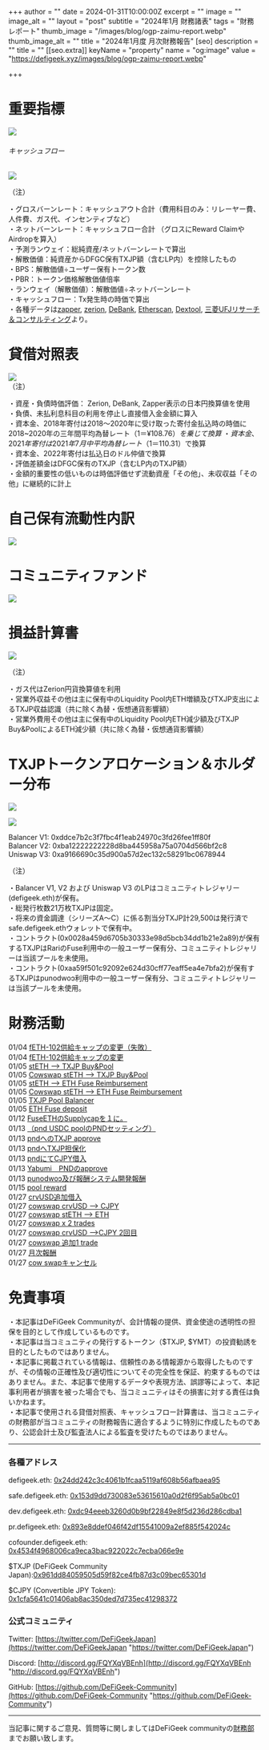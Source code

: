 
+++
author = ""
date = 2024-01-31T10:00:00Z
excerpt = ""
image = ""
image_alt = ""
layout = "post"
subtitle = "2024年1月 財務諸表"
tags = "財務レポート"
thumb_image = "/images/blog/ogp-zaimu-report.webp"
thumb_image_alt = ""
title = "2024年1月度 月次財務報告"
[seo]
description = ""
title = ""
[[seo.extra]]
keyName = "property"
name = "og:image"
value = "https://defigeek.xyz/images/blog/ogp-zaimu-report.webp"

+++

# 重要指標

![](/images/blog/240111.png)

###### キャッシュフロー

![](/images/blog/24011.png)

（注）

・グロスバーンレート：キャッシュアウト合計（費用科目のみ：リレーヤー費、人件費、ガス代、インセンティブなど）\
・ネットバーンレート：キャッシュフロー合計 （グロスにReward ClaimやAirdropを算入）\
・予測ランウェイ：総純資産/ネットバーンレートで算出\
・解散価値：純資産からDFGC保有TXJP額（含むLP内）を控除したもの\
・BPS：解散価値÷ユーザー保有トークン数\
・PBR：トークン価格解散価値倍率\
・ランウェイ（解散価値）：解散価値÷ネットバーンレート\
・キャッシュフロー：Tx発生時の時価で算出\
・各種データは[zapper](https://t.co/lzLYnn8VGj?amp=1), [zerion](https://app.zerion.io/), [DeBank](https://debank.com/), [Etherscan](https://etherscan.io/), [Dextool](https://www.dextools.io/app/ether/pair-explorer/0xa9166690c35d900a57d2ec132c58291bc0678944), [三菱UFJリサーチ＆コンサルティング](http://www.murc-kawasesouba.jp/fx/lastmonth.php)より。

#

# 貸借対照表

![](/images/blog/24014.png)\
（注）

・資産・負債時価評価： Zerion, DeBank, Zapper表示の日本円換算値を使用\
・負債、未払利息科目の利用を停止し直接借入金金額に算入\
・資本金、2018年寄付は2018～2020年に受け取った寄付金払込時の時価に2018~2020年の三年間平均為替レート（$1＝¥108.76）を乗じて換算\
・資本金、2021年寄付は2021年7月中平均為替レート（$1＝110.31）で換算\
・資本金、2022年寄付は払込日のドル仲値で換算\
・評価差額金はDFGC保有のTXJP（含むLP内のTXJP額）\
・金額的重要性の低いものは時価評価せず流動資産「その他」、未収収益「その他」に継続的に計上

#

# 自己保有流動性内訳

![](/images/blog/24018.png)

#

# コミュニティファンド

![](/images/blog/2401pos.png)

#

# 損益計算書

![](/images/blog/2401r.png)

（注）

・ガス代はZerion円貨換算値を利用\
・営業外収益その他は主に保有中のLiquidity Pool内ETH増額及びTXJP支出によるTXJP収益認識（共に除く為替・仮想通貨影響額）\
・営業外費用その他は主に保有中のLiquidity Pool内ETH減少額及びTXJP Buy\&PoolによるETH減少額（共に除く為替・仮想通貨影響額）

#

# TXJPトークンアロケーション＆ホルダー分布

![](/images/blog/24016.png)

![](/images/blog/24019.png)

Balancer V1: 0xddce7b2c3f7fbc4f1eab24970c3fd26fee1ff80f\
Balancer V2: 0xba12222222228d8ba445958a75a0704d566bf2c8\
Uniswap V3: 0xa9166690c35d900a57d2ec132c58291bc0678944

（注）

・Balancer V1, V2 および Uniswap V3 のLPはコミュニティトレジャリー (defigeek.eth)が保有。\
・総発行枚数21万枚TXJPは固定。\
・将来の資金調達（シリーズA～C）に係る割当分TXJP計29,500は発行済でsafe.defigeek.ethウォレットで保有中。\
・コントラクト(0x0028a459d6705b30333e98d5bcb34dd1b21e2a89)が保有するTXJPはRariのFuse利用中の一般ユーザー保有分、コミュニティトレジャリーは当該プールを未使用。  
・コントラクト(0xaa59f501c92092e624d30cff77eaff5ea4e7bfa2)が保有するTXJPはpunodwoɔ利用中の一般ユーザー保有分、コミュニティトレジャリーは当該プールを未使用。

#

# 財務活動

01/04	[fETH-102供給キャップの変更（失敗）](https://etherscan.io/tx/0x59cd9cdce8e152883c21734a2608d760c1cfdfdde3949f762226aa383a4a3925)  
01/04	[fETH-102供給キャップの変更](https://etherscan.io/tx/0x6306b255f8437a53e8ee8e1b9e2d1942a8857b0d86142ec5dd40ef0003828875)  
01/05	[stETH --> TXJP Buy&Pool](https://etherscan.io/tx/0x9b58b186301c1a34962d9eac144a54b5a24523b4ae34fddcab88fe9de49d5417)   
01/05	[Cowswap stETH --> TXJP Buy&Pool](https://etherscan.io/tx/0x62e808834b0b025d00be904bc4948678f42fc0d45f799e6609c55f1816fb3b3b)  
01/05	[stETH --> ETH Fuse Reimbursement](https://etherscan.io/tx/0x7a889b460483ad6e6faa16c9ae0b945ae241327c69b1326bf0324e5a3dec0831)  
01/05	[Cowswap stETH --> ETH Fuse Reimbursement](https://etherscan.io/tx/0xb6e49f427158c6ecbccd7cecb2506705c28aa9f691bd264cb6d9767ba0ddcaea)  
01/05	[TXJP Pool Balancer](https://etherscan.io/tx/0x96596e2c2dd41fe2f0c42b352b55b2af15fd274805c5d49536f6e3b85babf0ef)  
01/05	[ETH Fuse deposit](https://etherscan.io/tx/0xdf93f323e655f26c0bf350cf21d5f3f18d8f67dfc1249e0d273d1ea3faaa3011)  
01/12	[FuseETHのSupplycapを１に。](https://etherscan.io/tx/0xbd2051ced19cd1bfad649db6b12beb5b8992f1e1a2df2c6d39a3335057aa5df3)  
01/13	[（pnd USDC poolのPNDセッティング）](https://etherscan.io/tx/0xdcef60af9ebc5fc760d13e39394b877928bac6dd076137ad7c3f6c6869e3562c)  
01/13	[pndへのTXJP approve](https://etherscan.io/tx/0x5b6bbc89c31ced0f430c0a0b88b2a7bf6b0c4afb85e70f8cffc5df62e6b1e28e)  
01/13	[pndへTXJP担保化](https://etherscan.io/tx/0xfbbb7e17298e08044d27dbcd45bf312f3c1967023100a8b32d4d17b7ab9ac60d)  
01/13	[pndにてCJPY借入](https://etherscan.io/tx/0x91dca571a3cbd905694e3002c538d8033b36841e8e0bf7ecb3775a2899a6748d)  
01/13	[Yabumi　PNDのapprove](https://etherscan.io/tx/0x6c8333efb34cac5337519d5e5e9953fee7766a70a1548a834b0dbbb89405ae92)  
01/13	[punodwoɔ及び報酬システム開発報酬](https://etherscan.io/tx/0xc74bc5f8f8a48dcdca5e10ebc48aa655f7b85e56f17d176420a0e8722f106a97)  
01/15	[pool reward](https://etherscan.io/tx/0x9ff5c5896a33c5de4ef98315fb332a995445c7ea1fbe2555c2cdac1c65441d3f)  
01/27	[crvUSD追加借入](https://etherscan.io/tx/0x92eb580de5ba214b03b06991ea4b65567bb87c20435c6aaad2a55d40c6ccdf99)  
01/27	[cowswap crvUSD --> CJPY](https://etherscan.io/tx/0x21f7f9dbc661d339112ab2216cf57ed1105a309abaeeb888ae6b5ef6350bc497)  
01/27	[cowswap stETH --> ETH](https://etherscan.io/tx/0x972c8f44dca6d18932c27f0afb4d117d21a0bef63c0c7e93d6af1bba1b2cc2be)  
01/27	[cowswap x 2 trades](https://etherscan.io/tx/0xcc54cf13634aac83c0c1352a39e90fce98825dd02a9634f5defce30faa328d8a)  
01/27	[cowswap crvUSD -->CJPY 2回目](https://etherscan.io/tx/0x3fea94cc4d48ee0190aa06f9a533e36d5e3406d7d020364523625a5ec1c192bb)  
01/27	[cowswap 追加1 trade](https://etherscan.io/tx/0xfcae7633e5b89267ecb1771e88a5ad037382ba0ceb5257de636a93dfc7c29c7d)  
01/27	[月次報酬](https://etherscan.io/tx/0xda4a8cd51dd2de8dbcef2f3adaed64ceb697f368f8f61d15764f59293b0a7235)  
01/27	[cow swapキャンセル](https://etherscan.io/tx/0x270e5acb2c4f62536a7bc3074b90a3e1137f250f3ef2bb0f245cac4501c0a3e8)  

# 免責事項

・本記事はDeFiGeek Communityが、会計情報の提供、資金使途の透明性の担保を目的として作成しているものです。\
・本記事は当コミュニティの発行するトークン（$TXJP, $YMT）の投資勧誘を目的としたものではありません。\
・本記事に掲載されている情報は、信頼性のある情報源から取得したものですが、その情報の正確性及び適切性についてその完全性を保証、約束するものではありません。また、本記事で使用するデータや表現方法、誤謬等によって、本記事利用者が損害を被った場合でも、当コミュニティはその損害に対する責任は負いかねます。\
・本記事で使用される貸借対照表、キャッシュフロー計算書は、当コミュニティの財務部が当コミュニティの財務報告に適合するように特別に作成したものであり、公認会計士及び監査法人による監査を受けたものではありません。

---

### 各種アドレス

defigeek.eth: [0x24dd242c3c4061b1fcaa5119af608b56afbaea95](https://etherscan.io/address/0x24dd242c3c4061b1fcaa5119af608b56afbaea95)

safe.defigeek.eth: [0x153d9dd730083e53615610a0d2f6f95ab5a0bc01](https://etherscan.io/address/0x153d9dd730083e53615610a0d2f6f95ab5a0bc01)

dev.defigeek.eth: [0xdc94eeeb3260d0b9bf22849e8f5d236d286cdba1](https://etherscan.io/address/0xdc94eeeb3260d0b9bf22849e8f5d236d286cdba1)

pr.defigeek.eth: [0x893e8ddef046f42df15541009a2ef885f542024c](https://etherscan.io/address/0x893e8ddef046f42df15541009a2ef885f542024c)

cofounder.defigeek.eth: [0x4534f4968006ca9eca3bac922022c7ecba066e9e](https://etherscan.io/address/0x4534f4968006ca9eca3bac922022c7ecba066e9e)

$TXJP (DeFiGeek Community Japan):[0x961dd84059505d59f82ce4fb87d3c09bec65301d](https://etherscan.io/token/0x961dd84059505d59f82ce4fb87d3c09bec65301d)

$CJPY (Convertible JPY Token): [0x1cfa5641c01406ab8ac350ded7d735ec41298372](https://etherscan.io/token/0x1cfa5641c01406ab8ac350ded7d735ec41298372)

### 公式コミュニティ

Twitter: [https://twitter.com/DeFiGeekJapan](https://twitter.com/DeFiGeekJapan "https://twitter.com/DeFiGeekJapan")

Discord: [http://discord.gg/FQYXqVBEnh](http://discord.gg/FQYXqVBEnh "http://discord.gg/FQYXqVBEnh")

GitHub: [https://github.com/DeFiGeek-Community](https://github.com/DeFiGeek-Community "https://github.com/DeFiGeek-Community")

---

当記事に関するご意見、質問等に関しましてはDeFiGeek communityの[財務部](https://discord.gg/CkM2cyTz8N)までお願い致します。
